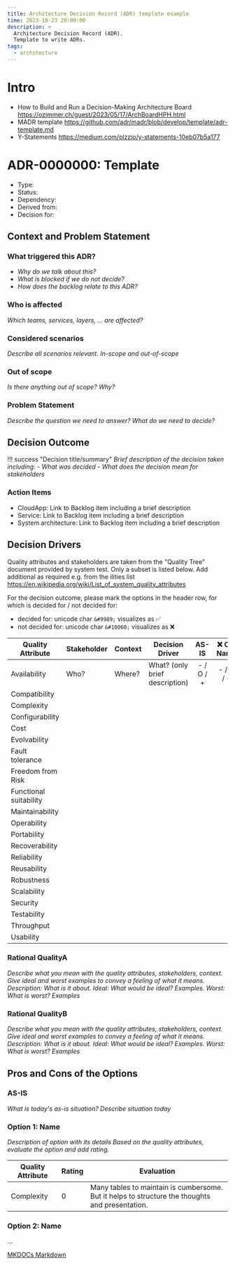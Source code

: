 ```yaml
---
title: Architecture Decision Record (ADR) template example
time: 2023-10-23 20:00:00
description: > 
  Architecture Decision Record (ADR).
  Template to write ADRs.
tags:
  - architecture
---
```


# Intro

 - How to Build and Run a Decision-Making Architecture Board <https://ozimmer.ch/guest/2023/05/17/ArchBoardHPH.html>
 - MADR template https://github.com/adr/madr/blob/develop/template/adr-template.md
 - Y-Statements <https://medium.com/olzzio/y-statements-10eb07b5a177>


# ADR-0000000: Template

<!-- ADR_META_START -->

- Type: <!-- {Architecture | Process} -->
- Status: <!-- {Draft | Proposed | Accepted | Rejected | Deprecated } -->
- Dependency: <!-- {none | amends | amended by | supersedes | superseded by | related to} if dependency(ies) exist to other ADRs, put also [title](link) -->
- Derived from: <!-- Put the link to the super ADR from which this one has been derived. 1 or many links, also as subordinate list possible-->
- Decision for: <!-- Put the link to the Requirements (Backlog work items). Depending on level: Epic, capability, feature. 1 or many links, also as subordinate list possible-->

<!-- ADR_META_END -->

## Context and Problem Statement

### What triggered this ADR?

- *Why do we talk about this?*
- *What is blocked if we do not decide?*
- *How does the backlog relate to this ADR?*

### Who is affected

*Which teams, services, layers, ... are affected?*

### Considered scenarios

*Describe all scenarios relevant.*
*In-scope and out-of-scope*

### Out of scope

*Is there anything out of scope? Why?*

### Problem Statement

*Describe the question we need to answer? What do we need to decide?*

## Decision Outcome

!!! success "Decision title/summary"
    *Brief description of the decision taken including:*
    - *What was decided*
    - *What does the decision mean for stakeholders*

### Action Items

- CloudApp: Link to Backlog item including a brief description
- Service: Link to Backlog item including a brief description
- System architecture: Link to Backlog item including a brief description

## Decision Drivers

Quality attributes and stakeholders are taken from the "Quality Tree" document provided by system test. Only a subset is
listed below. Add additional as required e.g. from the ilities list https://en.wikipedia.org/wiki/List_of_system_quality_attributes

For the decision outcome, please mark the options in the header row, for which is decided for / not decided for:

- decided for: unicode char `&#9989;` visualizes as &#9989;
- not decided for: unicode char `&#10060;` visualizes as &#10060;

| Quality Attribute | Stakeholder | Context | Decision Driver                |   AS-IS   | &#10060; O1: Name | &#9989; O2: Name |
|-------------------|-------------|---------|--------------------------------|:---------:|:-----------------:|:----------------:|
| Availability      | Who?        | Where?  | What? (only brief description) | - / O / + |     - / O / +     |    - / O / +     |
| Compatibility     |             |         |                                |           |                   |                  |
| Complexity        |             |         |                                |           |                   |                  |
| Configurability
| Cost
| Evolvability
| Fault tolerance
| Freedom from Risk
| Functional suitability
| Maintainability
| Operability
| Portability
| Recoverability
| Reliability
| Reusability
| Robustness
| Scalability
| Security
| Testability
| Throughput
| Usability

### Rational QualityA

*Describe what you mean with the quality attributes, stakeholders, context.*
*Give ideal and worst examples to convey a feeling of what it means.*
*Description: What is it about. Ideal: What would be ideal? Examples. Worst: What is worst? Examples*

### Rational QualityB

*Describe what you mean with the quality attributes, stakeholders, context.*
*Give ideal and worst examples to convey a feeling of what it means.*
*Description: What is it about. Ideal: What would be ideal? Examples. Worst: What is worst? Examples*

## Pros and Cons of the Options

### AS-IS

*What is today's as-is situation?*
*Describe situation today*

### Option 1: Name

*Description of option with its details Based on the quality attributes, evaluate the option and add rating.*

| Quality Attribute | Rating | Evaluation                                                                                      |
|-------------------|--------|-------------------------------------------------------------------------------------------------|
| Complexity        | 0      | Many tables to maintain is cumbersome. But it helps to structure the thoughts and presentation. |

### Option 2: Name

...

[MKDOCs Markdown](https://www.mkdocs.org/user-guide/writing-your-docs/)
